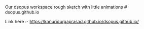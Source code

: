 Our dsopus workspace rough sketch with little animations # dsopus.github.io

Link here :- https://kanuridurgaprasad.github.io/dsopus.github.io/
